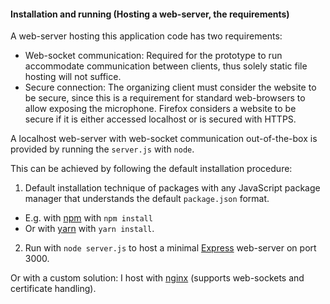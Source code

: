 #### Installation and running (Hosting a web-server, the requirements)
A web-server hosting this application code has two requirements:
* Web-socket communication: Required for the prototype to run accommodate communication between clients, thus solely static file hosting will not suffice.
* Secure connection: The organizing client must consider the website to be secure, since this is a requirement for standard web-browsers to allow exposing the microphone. Firefox considers a website to be secure if it is either accessed localhost or is secured with HTTPS.

A localhost web-server with web-socket communication out-of-the-box is provided by running the `server.js` with `node`.

This can be achieved by following the default installation procedure:
1. Default installation technique of packages with any JavaScript package manager that understands the default `package.json` format.
  * E.g. with [npm](https://docs.npmjs.com/cli/v8/commands/npm-install) with `npm install`
  * Or with [yarn](https://yarnpkg.com/cli/install) with `yarn install`.
2. Run with `node server.js` to host a minimal [Express](http://expressjs.com/) web-server on port 3000.

Or with a custom solution:
I host with [nginx](https://github.com/nginx/nginx) (supports web-sockets and certificate handling).
